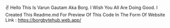 ✌ Hello This Is Varun Gautam Aka Borg.
I Wish You All Are Doing Good. 
I Created This Readme.md For 
Preview Of This Code In
The Form Of Website
Link : https://borgbytehub.web.app/
